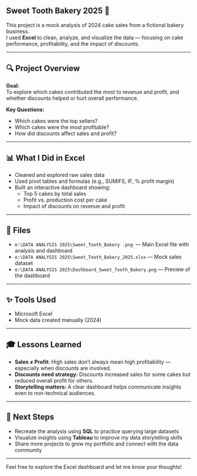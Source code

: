 ## Sweet Tooth Bakery 2025 🍰

This project is a mock analysis of 2024 cake sales from a fictional bakery business.  
I used **Excel** to clean, analyze, and visualize the data — focusing on cake performance, profitability, and the impact of discounts.

---

## 🔍 Project Overview

**Goal:**  
To explore which cakes contributed the most to revenue and profit, and whether discounts helped or hurt overall performance.

**Key Questions:**
- Which cakes were the top sellers?
- Which cakes were the most profitable?
- How did discounts affect sales and profit?

---

## 📊 What I Did in Excel

- Cleaned and explored raw sales data
- Used pivot tables and formulas (e.g., SUMIFS, IF, % profit margin)
- Built an interactive dashboard showing:
  - Top 5 cakes by total sales
  - Profit vs. production cost per cake
  - Impact of discounts on revenue and profit

---

## 📁 Files

- `e:\DATA ANALYSIS 2025\Sweet_Tooth_Bakery .png `— Main Excel file with analysis and dashboard
- `e:\DATA ANALYSIS 2025\Sweet_Tooth_Bakery_2025.xlsx` — Mock sales dataset
- `e:\DATA ANALYSIS 2025\Dashboard_Sweet_Tooth_Bakery.png` — Preview of the dashboard

---

## ✨ Tools Used

- Microsoft Excel
- Mock data created manually (2024)

---

## 🎓 Lessons Learned

- **Sales ≠ Profit:** High sales don’t always mean high profitability — especially when discounts are involved.
- **Discounts need strategy:** Discounts increased sales for some cakes but reduced overall profit for others.
- **Storytelling matters:** A clear dashboard helps communicate insights even to non-technical audiences.

---

## 🚀 Next Steps

- Recreate the analysis using **SQL** to practice querying large datasets
- Visualize insights using **Tableau** to improve my data storytelling skills
- Share more projects to grow my portfolio and connect with the data community

---

Feel free to explore the Excel dashboard and let me know your thoughts!
